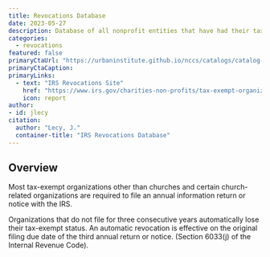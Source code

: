 ```yaml
---
title: Revocations Database
date: 2023-05-27
description: Database of all nonprofit entities that have had their tax exempt status revoked
categories:
  - revocations
featured: false
primaryCtaUrl: "https://urbaninstitute.github.io/nccs/catalogs/catalog-core.html"
primaryCtaCaption:
primaryLinks:
  - text: "IRS Revocations Site"
    href: "https://www.irs.gov/charities-non-profits/tax-exempt-organization-search"
    icon: report
author:
- id: jlecy
citation: 
  author: "Lecy, J."
  container-title: "IRS Revocations Database"
---
```



## Overview

Most tax-exempt organizations other than churches and certain church-related organizations are required to file an annual information return or notice with the IRS.

Organizations that do not file for three consecutive years automatically lose their tax-exempt status. An automatic revocation is effective on the original filing due date of the third annual return or notice. (Section 6033(j) of the Internal Revenue Code).
